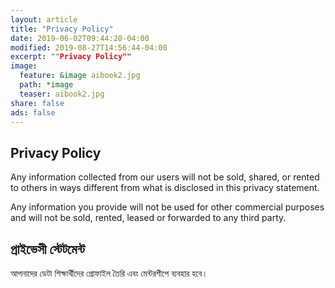 ```yaml
---
layout: article
title: "Privacy Policy"
date: 2019-06-02T09:44:20-04:00
modified: 2019-08-27T14:56:44-04:00
excerpt: ""Privacy Policy""
image:
  feature: &image aibook2.jpg
  path: *image
  teaser: aibook2.jpg  
share: false
ads: false
---
```


## Privacy Policy

Any information collected from our users will not be sold, shared, or rented to others in ways different from what is disclosed in this privacy statement.

Any information you provide will not be used for other commercial purposes and will not be sold, rented, leased or forwarded to any third party.


## প্রাইভেসী স্টেটমেন্ট

আপনাদের ডেটা শিক্ষার্থীদের প্রোফাইল তৈরি এবং মেন্টরশীপে ব্যবহার হবে।